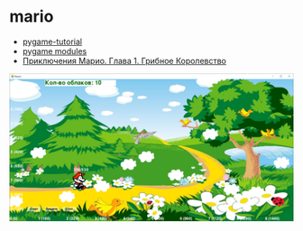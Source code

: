 # mario

- [pygame-tutorial](https://mrtsepa.gitbooks.io/pygame-tutorial/content/reference/pygame/events.html)
- [pygame modules](https://proproprogs.ru/modules/klass-rect-ego-rol-svoystva-i-metody?ysclid=lztv9uky1q741635320)
- [Приключения Марио. Глава 1. Грибное Королевство](https://proza.ru/2013/06/17/1053?ysclid=lzvcgzuzst571387686)

![Скрин](screen.png)